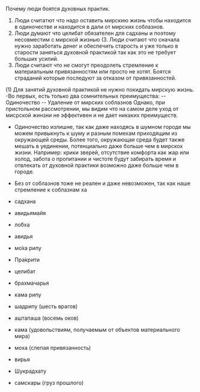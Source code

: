 Почему люди боятся духовных практик.
1. Люди считатют что надо оставить мирскию жизнь чтобы находится в одиночестве и находится в дали от мирских соблазнов.
2. Люди думают что целибат обязателен для садханы и поэтому несовместим с мирской жизнью
(3. Люди считают что сначала нужно заработать денег и обеспечить старость и уже только в старости заняться духовной практикой так как это не требует больших усилий.
4. Люди считают что не смогут преодолеть стремление к материальным привязанностям или просто не хотят. Боятся страданий которые последуют за отказом от привязанностей.

(1) Для занятий духовной практикой не нужно покидать мирскую жизнь.
-Во первых, есть только два сомнительных преимущества:
-- Одиночество
-- Удаление от мирских соблазнов
Однако, при пристольном рассмотрении, мы видим что на самом деле уход от мисрской жинзни не эффективен и не дает никаких преимуществ.
- Одиночество излишне, так как даже находясь в шумном городе мы можем привыкнуть к шуму и разным помехам приходящим из окружающей среды. Более того, окружающая среда будет также мешать в уединении, потенциально даже больше чем в мирскох жизни. Например: крики зверей, отсутствие комфорта как жар или холод, забота о пропитании и чистоте будут забирать время и отвлекать от духовной практики возможно даже больше чем в городе.
- Без от соблазнов тоже не реален и даже невозможен, так как наше стремление к соблазнам ха


- садхана
- авидьямайя
- ло́бха
- авидья
- мо́ха рипу
- Пра́крити
- целибат
- брахмачарья
- кама рипу
- шадрипу (шесть врагов) 
- аштапаша (восемь оков)
- кама (удовольствиям, получаемым от объектов материального мира) 
- моха (слепая привязанность)
- вирья
- Шукрадхату
- самскары (груз прошлого)
